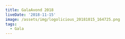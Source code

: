 ```yaml
---
title: GalaAvond 2018
liveDate: '2018-11-15'
image: /assets/img/logolicious_20181015_164725.png
tags:
  - Gala
---
```


